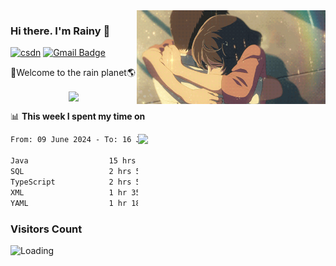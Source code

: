 <img  align='right' height="150" src="https://github.com/LikeRainDay/LikeRainDay/blob/master/pic/img_rain_1.gif?raw=true">



### Hi there. I'm Rainy :lemon:

[![csdn](https://img.shields.io/badge/-csdn-c14438?style=flat-square&logo=c&logoColor=white)](https://blog.csdn.net/qq_15807167)
[![Gmail Badge](https://img.shields.io/badge/-gmail-c14438?style=flat-square&logo=Gmail&logoColor=white&link=mailto:houshuai0816@gmail.com)](mailto:houshuai0816@gmail.com)

🚀Welcome to the rain planet🌎

<center>
<img align='center'  src="https://source.unsplash.com/user/rainyhehe/likes">
</center>

📊 **This week I spent my time on**

<img align='right'   width="300" src="https://github-readme-stats.vercel.app/api?username=LikeRainDay&show_icons=true&title_color=fff&icon_color=79ff97&text_color=9f9f9f&bg_color=151515&count_private=true">

<!--START_SECTION:waka-->

```txt
From: 09 June 2024 - To: 16 June 2024

Java                  15 hrs 8 mins   ██████████████▓░░░░░░░░░░   59.14 %
SQL                   2 hrs 57 mins   ███░░░░░░░░░░░░░░░░░░░░░░   11.55 %
TypeScript            2 hrs 5 mins    ██░░░░░░░░░░░░░░░░░░░░░░░   08.16 %
XML                   1 hr 35 mins    █▓░░░░░░░░░░░░░░░░░░░░░░░   06.23 %
YAML                  1 hr 18 mins    █▒░░░░░░░░░░░░░░░░░░░░░░░   05.14 %
```

<!--END_SECTION:waka-->

### Visitors Count
<img align="left" src = "https://profile-counter.glitch.me/LikeRainDay/count.svg" alt ="Loading">
